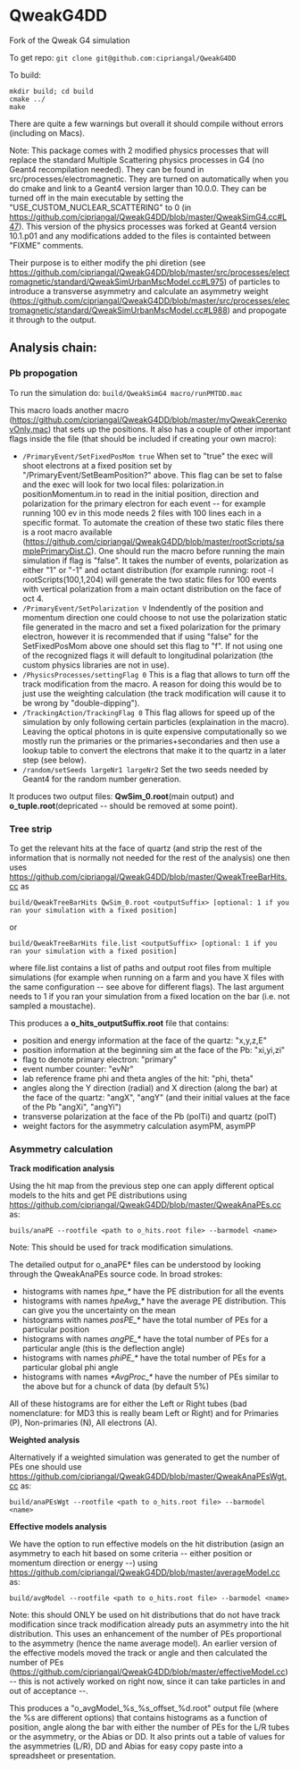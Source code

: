 # QweakG4DD
Fork of the Qweak G4 simulation 

To get repo:
  `git clone git@github.com:cipriangal/QweakG4DD`

To build:
  ```
  mkdir build; cd build
  cmake ../
  make
  ```
There are quite a few warnings but overall it should compile without errors (including on Macs).

Note: 
This package comes with 2 modified physics processes that will replace the standard Multiple Scattering physics processes in G4 (no Geant4 recompilation needed). They can be found in src/processes/electromagnetic. They are turned on automatically when you do cmake and link to a Geant4 version larger than 10.0.0. They can be turned off in the main executable by setting the "USE_CUSTOM_NUCLEAR_SCATTERING" to 0 (in https://github.com/cipriangal/QweakG4DD/blob/master/QweakSimG4.cc#L47). This version of the physics processes was forked at Geant4 version 10.1.p01 and any modifications added to the files is containted between "FIXME" comments.

Their purpose is to either modify the phi diretion (see https://github.com/cipriangal/QweakG4DD/blob/master/src/processes/electromagnetic/standard/QweakSimUrbanMscModel.cc#L975)  of particles to introduce a transverse asymmetry and calculate an asymmetry weight (https://github.com/cipriangal/QweakG4DD/blob/master/src/processes/electromagnetic/standard/QweakSimUrbanMscModel.cc#L988) and propogate it through to the output. 

## Analysis chain:
### Pb propogation
To run the simulation do:
  `build/QweakSimG4 macro/runPMTDD.mac`

This macro loads another macro (https://github.com/cipriangal/QweakG4DD/blob/master/myQweakCerenkovOnly.mac) that sets up the positions. It also has a couple of other important flags inside the file (that should be included if creating your own macro):

- `/PrimaryEvent/SetFixedPosMom true`
  When set to "true" the exec will shoot electrons at a fixed position set by "/PrimaryEvent/SetBeamPosition?" above. This flag can be set to false and the exec will look for two local files: polarization.in positionMomentum.in to read in the initial position, direction and polarization for the primary electron for each event -- for example running 100 ev in this mode needs 2 files with 100 lines each in a specific format. 
  To automate the creation of these two static files there is a root macro available (https://github.com/cipriangal/QweakG4DD/blob/master/rootScripts/samplePrimaryDist.C). One should run the macro before running the main simulation if flag is "false". It takes the number of events, polarization as either "1" or "-1" and octant distribution (for example running: root -l rootScripts\(100,1,204\) will generate the two static files for 100 events with vertical polarization from a main octant distribution on the face of oct 4. 
- `/PrimaryEvent/SetPolarization V`
  Indendently of the position and momentum direction one could choose to not use the polarization static file generated in the macro and set a fixed polarization for the primary electron, however it is recommended that if using "false" for the SetFixedPosMom above one should set this flag to "f". If not using one of the recognized flags it will default to longitudinal polarization (the custom physics libraries are not in use).
- `/PhysicsProcesses/settingFlag 0`
  This is a flag that allows to turn off the track modification from the macro. A reason for doing this would be to just use the weighting calculation (the track modification will cause it to be wrong by "double-dipping").
- `/TrackingAction/TrackingFlag 0`
  This flag allows for speed up of the simulation by only following certain particles (explaination in the macro). Leaving the optical photons in is quite expensive computationally so we mostly run the primaries or the primaries+secondaries and then use a lookup table to convert the electrons that make it to the quartz in a later step (see below).
- `/random/setSeeds largeNr1 largeNr2`
  Set the two seeds needed by Geant4 for the random number generation.

It produces two output files: **QwSim_0.root**(main output) and **o_tuple.root**(depricated -- should be removed at some point). 

### Tree strip
To get the relevant hits at the face of quartz (and strip the rest of the information that is normally not needed for the rest of the analysis) one then uses https://github.com/cipriangal/QweakG4DD/blob/master/QweakTreeBarHits.cc as

  `build/QweakTreeBarHits QwSim_0.root <outputSuffix> [optional: 1 if you ran your simulation with a fixed position]`

or

  `build/QweakTreeBarHits file.list <outputSuffix> [optional: 1 if you ran your simulation with a fixed position]`

where file.list contains a list of paths and output root files from multiple simulations (for example when running on a farm and you have X files with the same configuration -- see above for different flags). The last argument needs to 1 if you ran your simulation from a fixed location on the bar (i.e. not sampled a moustache).

This produces a **o_hits_outputSuffix.root** file that contains:
  - position and energy information at the face of the quartz: "x,y,z,E" 
  - position information at the beginning sim at the face of the Pb: "xi,yi,zi" 
  - flag to denote primary electron: "primary"
  - event number counter: "evNr"
  - lab reference frame phi and theta angles of the hit: "phi, theta"
  - angles along the Y direction (radial) and X direction (along the bar) at the face of the quartz: "angX", "angY" (and their initial values at the face of the Pb "angXi", "angYi")
  - transverse polarization at the face of the Pb (polTi) and quartz (polT)
  - weight factors for the asymmetry calculation asymPM, asymPP 

### Asymmetry calculation
**Track modification analysis**

Using the hit map from the previous step one can apply different optical models to the hits and get PE distributions using https://github.com/cipriangal/QweakG4DD/blob/master/QweakAnaPEs.cc as:

  `buils/anaPE --rootfile <path to o_hits.root file> --barmodel <name>`
  
Note: This should be used for track modification simulations.

The detailed output for o_anaPE\* files can be understood by looking through the QweakAnaPEs source code. In broad strokes:
  - histograms with names *hpe_\** have the PE distribution for all the events
  - histograms with names *hpeAvg_\** have the average PE distribution. This can give you the uncertainty on the mean
  - histograms with names *posPE_\** have the total number of PEs for a particular position 
  - histograms with names *angPE_\** have the total number of PEs for a particular angle (this is the deflection angle)
  - histograms with names *phiPE_\** have the total number of PEs for a particular global phi angle
  - histograms with names *\*AvgProc_\** have the number of PEs similar to the above but for a chunck of data (by default 5%)


All of these histograms are for either the Left or Right tubes (bad nomenclature: for MD3 this is really beam Left or Right) and for Primaries (P), Non-primaries (N), All electrons (A).

**Weighted analysis**

Alternatively if a weighted simulation was generated to get the number of PEs one should use https://github.com/cipriangal/QweakG4DD/blob/master/QweakAnaPEsWgt.cc as:

  `build/anaPEsWgt --rootfile <path to o_hits.root file> --barmodel <name>`
  

**Effective models analysis**

We have the option to run effective models on the hit distribution (asign an asymmetry to each hit based on some criteria -- either position or momentum direction or energy --) using https://github.com/cipriangal/QweakG4DD/blob/master/averageModel.cc as:

  `build/avgModel --rootfile <path to o_hits.root file> --barmodel <name>`

Note: this should ONLY be used on hit distributions that do not have track modification since track modification already puts an asymmetry into the hit distribution. This uses an enhancement of the number of PEs proportional to the asymmetry (hence the name average model). An earlier version of the effective models moved the track or angle and then calculated the number of PEs (https://github.com/cipriangal/QweakG4DD/blob/master/effectiveModel.cc) -- this is not actively worked on right now, since it can take particles in and out of acceptance --.

This produces a "o_avgModel_%s_%s_offset_%d.root" output file (where the %s are different options) that contains histograms as a function of position, angle along the bar with either the number of PEs for the L/R tubes or the asymmetry, or the Abias or DD. It also prints out a table of values for the asymmetries (L/R), DD and Abias for easy copy paste into a spreadsheet or presentation. 


